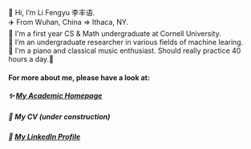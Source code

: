 👋 Hi, I’m Li Fengyu 李丰语.  
✈️ From Wuhan, China => Ithaca, NY.  
🏫 I'm a first year CS & Math undergraduate at Cornell University.  
🌱 I’m an undergraduate researcher in various fields of machine learing.  
🎹 I'm a piano and classical music enthusiast. Should really practice 40 hours a day.:thinking:

#### For more about me, please have a look at:
##### ✨ [My Academic Homepage](https://fengyuli.com)
##### 📝 My CV (under construction)
##### 🔖 [My LinkedIn Profile](https://www.linkedin.com/in/fengyuli)
<!-- ##### :checkered_flag: [My Kaggle Profile](https://www.kaggle.com/fengyuli2002) -->
